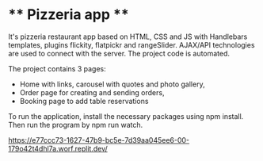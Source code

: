 # ** Pizzeria app **
It's pizzeria restaurant app based on HTML, CSS and JS with Handlebars templates, plugins flickity, flatpickr and rangeSlider. AJAX/API technologies are used to connect with the server. The project code is automated. 

The project contains 3 pages:
 - Home with links, carousel with quotes and photo gallery,
 - Order page for creating and sending orders,
 - Booking page to add table reservations
 
To run the application, install the necessary packages using npm install. Then run the program by npm run watch.

https://e77ccc73-1627-47b9-bc5e-7d39aa045ee6-00-179o42t4dhl7a.worf.replit.dev/